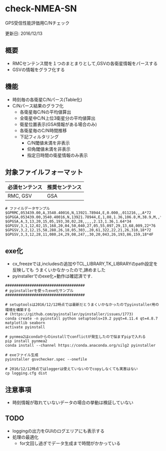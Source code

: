 # check-NMEA-SN
GPS受信性能評価用C/Nチェック

更新日: 2016/12/13


## 概要
* RMCセンテンス間を１つのまとまりとして,GSVの各衛星情報をパースする
* GSVの情報をグラフ化する

## 機能
* 時刻毎の各衛星C/Nパース(Table化)
* C/Nパース結果のグラフ化
    * 各衛星毎C/Nの平均値算出
    * 全衛星中C/N上位3衛星分の平均値算出
    * 衛星位置表示(GSA情報がある場合のみ)
    * 各衛星毎のC/N時間推移
    * 下記フィルタリング
        * C/N閾値未満を非表示
        * 仰角閾値未満を非表示
        * 指定日時間の衛星情報のみ表示

## 対象ファイルフォーマット

| 必須センテンス | 推奨センテンス |
|----------------|----------------|
| RMC, GSV       | GSA            |

```
# ファイルデータサンプル
$GPRMC,053439.00,A,3540.40016,N,13921.78944,E,0.000,,011216,,,A*72
$GPGGA,053439.00,3540.40016,N,13921.78944,E,1,08,1.36,106.8,M,38.9,M,,*5A
$GPGSA,A,3,13,20,15,05,193,30,02,28,,,,,2.13,1.36,1.64*34
$GPGSV,3,1,12,02,15,168,20,04,50,040,27,05,55,097,29,13,68,009,22*76
$GPGSV,3,2,12,15,58,288,26,18,05,303,,20,61,322,22,21,26,310,18*72
$GPGSV,3,3,12,28,11,080,24,29,08,247,,30,20,043,26,193,86,159,18*4F
```

## exe化
* cx_freezeでは,includesの追加やTCL_LIBRARY,TK_LIBRARYのpath設定を反映しても
  うまくいかなかったので,諦めました
* pyinstallerでのexe化+動作は確認済です.

```
####################################
# pyinstallerを使ったexe化サンプル
####################################

# setuptoolsは2016/12/12時点では最新だとうまくいかなかったのでpyinstaller用の環境を構築する
# (https://github.com/pyinstaller/pyinstaller/issues/1773)
conda create -n pyinstall python setuptools=19.2 pyqt=4.11.4 qt=4.8.7 matplotlib seaborn
activate pyinstall

# pynmea2はcondaからのinstallでconflictが発生したので悩まずpipで入れる
pip install pynmea2
conda install --channel https://conda.anaconda.org/silg2 pyinstaller

# exeファイル生成
pyinstaller gsvchecker.spec --onefile

# 2016/12/12時点ではloggerは使えていないのでcopyしなくても実害はない
cp logging.cfg dist
```


## 注意事項
* 時刻情報が取れていないデータの場合の挙動は検証していない

## TODO
* loggingの出力をGUIのログエリアにも表示する
* 処理の最適化
    * for文回し過ぎでデータ生成まで時間がかかっている


